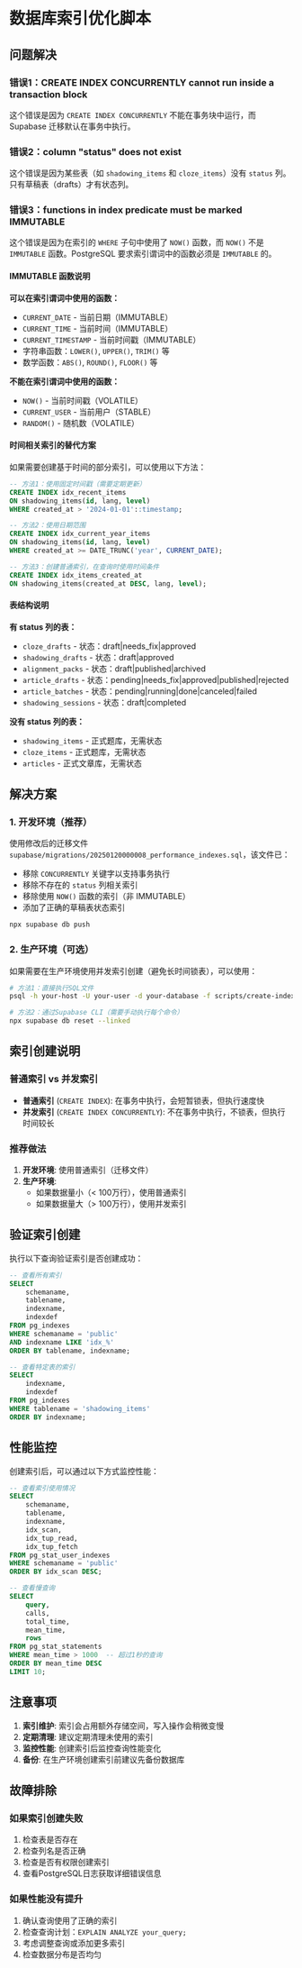 # 数据库索引优化脚本

## 问题解决

### 错误1：CREATE INDEX CONCURRENTLY cannot run inside a transaction block

这个错误是因为 `CREATE INDEX CONCURRENTLY` 不能在事务块中运行，而 Supabase 迁移默认在事务中执行。

### 错误2：column "status" does not exist

这个错误是因为某些表（如 `shadowing_items` 和 `cloze_items`）没有 `status` 列。只有草稿表（drafts）才有状态列。

### 错误3：functions in index predicate must be marked IMMUTABLE

这个错误是因为在索引的 `WHERE` 子句中使用了 `NOW()` 函数，而 `NOW()` 不是 `IMMUTABLE` 函数。PostgreSQL 要求索引谓词中的函数必须是 `IMMUTABLE` 的。

#### IMMUTABLE 函数说明

**可以在索引谓词中使用的函数：**
- `CURRENT_DATE` - 当前日期（IMMUTABLE）
- `CURRENT_TIME` - 当前时间（IMMUTABLE）
- `CURRENT_TIMESTAMP` - 当前时间戳（IMMUTABLE）
- 字符串函数：`LOWER()`, `UPPER()`, `TRIM()` 等
- 数学函数：`ABS()`, `ROUND()`, `FLOOR()` 等

**不能在索引谓词中使用的函数：**
- `NOW()` - 当前时间戳（VOLATILE）
- `CURRENT_USER` - 当前用户（STABLE）
- `RANDOM()` - 随机数（VOLATILE）

#### 时间相关索引的替代方案

如果需要创建基于时间的部分索引，可以使用以下方法：

```sql
-- 方法1：使用固定时间戳（需要定期更新）
CREATE INDEX idx_recent_items 
ON shadowing_items(id, lang, level) 
WHERE created_at > '2024-01-01'::timestamp;

-- 方法2：使用日期范围
CREATE INDEX idx_current_year_items 
ON shadowing_items(id, lang, level) 
WHERE created_at >= DATE_TRUNC('year', CURRENT_DATE);

-- 方法3：创建普通索引，在查询时使用时间条件
CREATE INDEX idx_items_created_at 
ON shadowing_items(created_at DESC, lang, level);
```

#### 表结构说明

**有 status 列的表：**
- `cloze_drafts` - 状态：draft|needs_fix|approved
- `shadowing_drafts` - 状态：draft|approved  
- `alignment_packs` - 状态：draft|published|archived
- `article_drafts` - 状态：pending|needs_fix|approved|published|rejected
- `article_batches` - 状态：pending|running|done|canceled|failed
- `shadowing_sessions` - 状态：draft|completed

**没有 status 列的表：**
- `shadowing_items` - 正式题库，无需状态
- `cloze_items` - 正式题库，无需状态
- `articles` - 正式文章库，无需状态

## 解决方案

### 1. 开发环境（推荐）

使用修改后的迁移文件 `supabase/migrations/20250120000008_performance_indexes.sql`，该文件已：
- 移除 `CONCURRENTLY` 关键字以支持事务执行
- 移除不存在的 `status` 列相关索引
- 移除使用 `NOW()` 函数的索引（非 IMMUTABLE）
- 添加了正确的草稿表状态索引

```bash
npx supabase db push
```

### 2. 生产环境（可选）

如果需要在生产环境使用并发索引创建（避免长时间锁表），可以使用：

```bash
# 方法1：直接执行SQL文件
psql -h your-host -U your-user -d your-database -f scripts/create-indexes-concurrently.sql

# 方法2：通过Supabase CLI（需要手动执行每个命令）
npx supabase db reset --linked
```

## 索引创建说明

### 普通索引 vs 并发索引

- **普通索引** (`CREATE INDEX`): 在事务中执行，会短暂锁表，但执行速度快
- **并发索引** (`CREATE INDEX CONCURRENTLY`): 不在事务中执行，不锁表，但执行时间较长

### 推荐做法

1. **开发环境**: 使用普通索引（迁移文件）
2. **生产环境**: 
   - 如果数据量小（< 100万行），使用普通索引
   - 如果数据量大（> 100万行），使用并发索引

## 验证索引创建

执行以下查询验证索引是否创建成功：

```sql
-- 查看所有索引
SELECT 
    schemaname,
    tablename,
    indexname,
    indexdef
FROM pg_indexes 
WHERE schemaname = 'public' 
AND indexname LIKE 'idx_%'
ORDER BY tablename, indexname;

-- 查看特定表的索引
SELECT 
    indexname,
    indexdef
FROM pg_indexes 
WHERE tablename = 'shadowing_items'
ORDER BY indexname;
```

## 性能监控

创建索引后，可以通过以下方式监控性能：

```sql
-- 查看索引使用情况
SELECT 
    schemaname,
    tablename,
    indexname,
    idx_scan,
    idx_tup_read,
    idx_tup_fetch
FROM pg_stat_user_indexes 
WHERE schemaname = 'public'
ORDER BY idx_scan DESC;

-- 查看慢查询
SELECT 
    query,
    calls,
    total_time,
    mean_time,
    rows
FROM pg_stat_statements 
WHERE mean_time > 1000  -- 超过1秒的查询
ORDER BY mean_time DESC
LIMIT 10;
```

## 注意事项

1. **索引维护**: 索引会占用额外存储空间，写入操作会稍微变慢
2. **定期清理**: 建议定期清理未使用的索引
3. **监控性能**: 创建索引后监控查询性能变化
4. **备份**: 在生产环境创建索引前建议先备份数据库

## 故障排除

### 如果索引创建失败

1. 检查表是否存在
2. 检查列名是否正确
3. 检查是否有权限创建索引
4. 查看PostgreSQL日志获取详细错误信息

### 如果性能没有提升

1. 确认查询使用了正确的索引
2. 检查查询计划：`EXPLAIN ANALYZE your_query;`
3. 考虑调整查询或添加更多索引
4. 检查数据分布是否均匀
